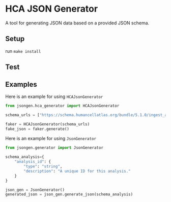 # HCA JSON Generator
A tool for generating JSON data based on a provided JSON schema. 

## Setup
run ```make install```

## Test

## Examples

Here is an example for using `HCAJsonGenerator`
```python
from jsongen.hca_generator import HCAJsonGenerator

schema_urls = ["https://schema.humancellatlas.org/bundle/5.1.0/ingest_audit"]

faker = HCAJsonGenerator(schema_urls)
fake_json = faker.generate()
```

Here is an example for using `JsonGenerator`
```python
from jsongen.generator import JsonGenerator

schema_analysis={
    "analysis_id": {
        "type": "string",
        "description": "A unique ID for this analysis."
    }
}

json_gen = JsonGenerator()
generated_json = json_gen.generate_json(schema_analysis)
```


